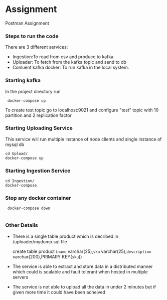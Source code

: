 # Assignment
Postman Assignment

### Steps to run the code
 There are 3 different services:
  * Ingestion:To read from csv and produce to kafka
  * Uploader: To fetch from the kafka topic and send to db
  * Conluent kafka docker: To run kafka in the local system.

 ### Starting kafka
 In the project directory run
     
     docker-compose up 
     
  To create test topic go to localhost:9021 and configure "test" topic with 10 partition and 2 replication factor
  
 ### Starting Uploading Service
  This service will run multiple instance of node clients and single instance of mysql db
  ``` 
  cd Upload/
  docker-compose up
  ```
  
  ### Starting Ingestion Service
   ``` 
   cd Ingestion/
   docker-compose
   ```
   
   ### Stop any docker container
   ```
    docker-compose down
    
   ```
   
   ### Other Details
   * There is a single table product which is decribed in /uploader/mydump.sql file
    
    
      create table product (`name` varchar(25),`sku` varchar(25),`description` varchar(200),PRIMARY KEY(`sku`))
     
     
  * The service is able to extract and store data in a distributed manner which could is scalable and fault tolerant when hosted in multiple servers 
   
  * The service is not able to upload all the data in under 2 minutes but if given more time it could have been acheived

